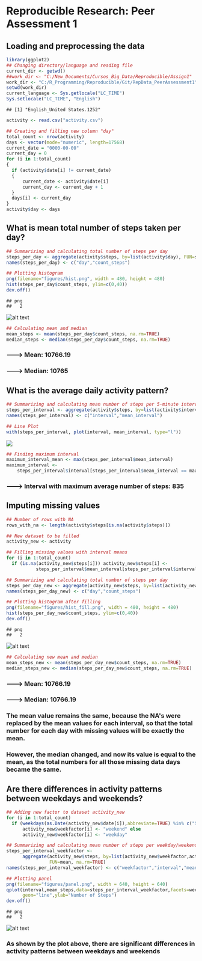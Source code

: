 # Reproducible Research: Peer Assessment 1


## Loading and preprocessing the data


```r
library(ggplot2)
## Changing directory/language and reading file
current_dir <- getwd()
##work_dir <- "C:/New_Documents/Cursos_Big_Data/Reproducible/Assign1"
work_dir <- "C:/R_Programming/Reproducible/Git/RepData_PeerAssessment1"
setwd(work_dir)
current_language <- Sys.getlocale("LC_TIME")
Sys.setlocale("LC_TIME", "English")
```

```
## [1] "English_United States.1252"
```

```r
activity <- read.csv("activity.csv")

## Creating and filling new column "day"
total_count <- nrow(activity)
days <- vector(mode="numeric", length=17568)
current_date = "0000-00-00"
current_day = 0
for (i in 1:total_count) 
{ 
  if (activity$date[i] != current_date) 
  {
      current_date <- activity$date[i]
      current_day <- current_day + 1
  }
  days[i] <- current_day
}
activity$day <- days
```

## What is mean total number of steps taken per day?


```r
## Summarizing and calculating total number of steps per day
steps_per_day <- aggregate(activity$steps, by=list(activity$day), FUN=sum)
names(steps_per_day) <- c("day","count_steps")

## Plotting histogram
png(filename="figures/hist.png", width = 480, height = 480)
hist(steps_per_day$count_steps, ylim=c(0,40))
dev.off()
```

```
## png 
##   2
```

![alt text](figures/hist.png)


```r
## Calculating mean and median
mean_steps <- mean(steps_per_day$count_steps, na.rm=TRUE)
median_steps <- median(steps_per_day$count_steps, na.rm=TRUE)
```

### ---> Mean: 10766.19
### ---> Median: 10765

## What is the average daily activity pattern?


```r
## Summarizing and calculating mean number of steps per 5-minute interval
steps_per_interval <- aggregate(activity$steps, by=list(activity$interval), FUN=mean, na.rm=TRUE)
names(steps_per_interval) <- c("interval","mean_interval")

## Line Plot
with(steps_per_interval, plot(interval, mean_interval, type="l"))
```

![](PA1_template_files/figure-html/unnamed-chunk-4-1.png) 


```r
## Finding maximum interval
maximum_interval_mean <- max(steps_per_interval$mean_interval)
maximum_interval <- 
    steps_per_interval$interval[steps_per_interval$mean_interval == maximum_interval_mean]
```

### ---> Interval with maximum average number of steps: 835

## Imputing missing values


```r
## Number of rows with NA
rows_with_na <- length(activity$steps[is.na(activity$steps)])

## New dataset to be filled
activity_new <- activity

## Filling missing values with interval means
for (i in 1:total_count)
  if (is.na(activity_new$steps[i])) activity_new$steps[i] <- 
           steps_per_interval$mean_interval[steps_per_interval$interval==activity_new$interval[i]]
```



```r
## Summarizing and calculating total number of steps per day
steps_per_day_new <- aggregate(activity_new$steps, by=list(activity_new$day), FUN=sum)
names(steps_per_day_new) <- c("day","count_steps")

## Plotting histogram after filling
png(filename="figures/hist_fill.png", width = 480, height = 480)
hist(steps_per_day_new$count_steps, ylim=c(0,40))
dev.off()
```

```
## png 
##   2
```

![alt text](figures/hist_fill.png)


```r
## Calculating new mean and median
mean_steps_new <- mean(steps_per_day_new$count_steps, na.rm=TRUE)
median_steps_new <- median(steps_per_day_new$count_steps, na.rm=TRUE)
```

### ---> Mean: 10766.19
### ---> Median: 10766.19

### The mean value remains the same, because the NA's were replaced by the mean values for each interval, so that the total number for each day with missing values will be exactly the mean.
### However, the median changed, and now its value is equal to the mean, as the total numbers for all those missing data days became the same.


## Are there differences in activity patterns between weekdays and weekends?


```r
## Adding new factor to dataset activity_new
for (i in 1:total_count)
  if (weekdays(as.Date(activity_new$date[i]),abbreviate=TRUE) %in% c("Sat","Sun"))
      activity_new$weekfactor[i] <- "weekend" else
      activity_new$weekfactor[i] <- "weekday"

## Summarizing and calculating mean number of steps per weekday/weekend and 5-minute interval
steps_per_interval_weekfactor <- 
      aggregate(activity_new$steps, by=list(activity_new$weekfactor,activity_new$interval), 
                FUN=mean, na.rm=TRUE)
names(steps_per_interval_weekfactor) <- c("weekfactor","interval","mean_steps")
```


```r
## Plotting panel
png(filename="figures/panel.png", width = 640, height = 640)
qplot(interval,mean_steps,data=steps_per_interval_weekfactor,facets=weekfactor~.,
      geom="line",ylab="Number of Steps")
dev.off()
```

```
## png 
##   2
```

![alt text](figures/panel.png)

### As shown by the plot above, there are significant differences in activity patterns between weekdays and weekends


